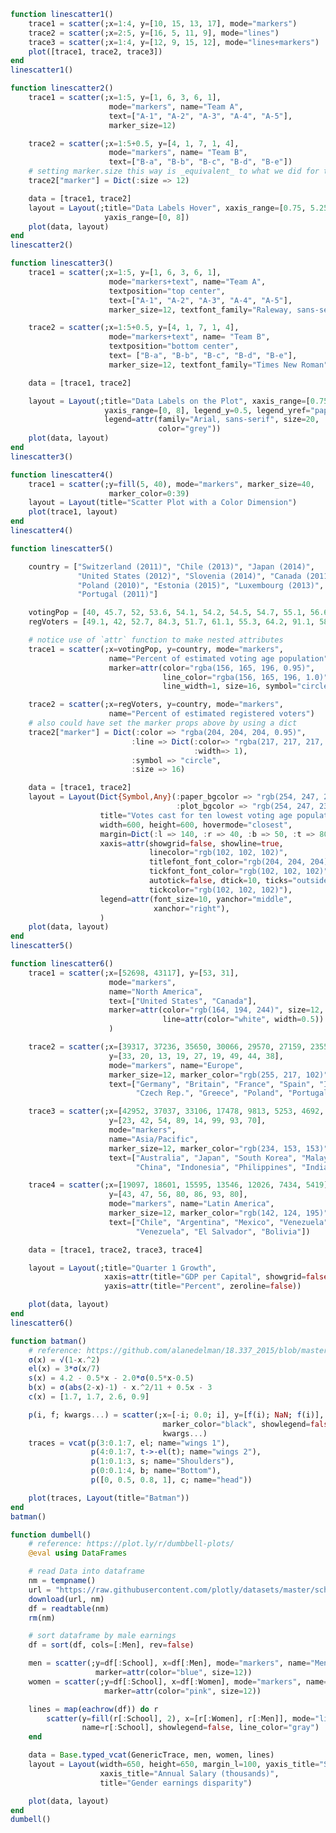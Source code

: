 ```julia
function linescatter1()
    trace1 = scatter(;x=1:4, y=[10, 15, 13, 17], mode="markers")
    trace2 = scatter(;x=2:5, y=[16, 5, 11, 9], mode="lines")
    trace3 = scatter(;x=1:4, y=[12, 9, 15, 12], mode="lines+markers")
    plot([trace1, trace2, trace3])
end
linescatter1()
```


<div id="5b9cc1b1-6bc2-4de4-af1a-cbfdc9c6b5f5" class="plotly-graph-div"></div>

<script>
    window.PLOTLYENV=window.PLOTLYENV || {};
    window.PLOTLYENV.BASE_URL="https://plot.ly";
    Plotly.newPlot('5b9cc1b1-6bc2-4de4-af1a-cbfdc9c6b5f5', [{"y":[10,15,13,17],"type":"scatter","x":[1,2,3,4],"mode":"markers"},{"y":[16,5,11,9],"type":"scatter","x":[2,3,4,5],"mode":"lines"},{"y":[12,9,15,12],"type":"scatter","x":[1,2,3,4],"mode":"lines+markers"}],  {"margin":{"r":50,"l":50,"b":50,"t":60}}, {showLink: false});

 </script>



```julia
function linescatter2()
    trace1 = scatter(;x=1:5, y=[1, 6, 3, 6, 1],
                      mode="markers", name="Team A",
                      text=["A-1", "A-2", "A-3", "A-4", "A-5"],
                      marker_size=12)

    trace2 = scatter(;x=1:5+0.5, y=[4, 1, 7, 1, 4],
                      mode="markers", name= "Team B",
                      text=["B-a", "B-b", "B-c", "B-d", "B-e"])
    # setting marker.size this way is _equivalent_ to what we did for trace1
    trace2["marker"] = Dict(:size => 12)

    data = [trace1, trace2]
    layout = Layout(;title="Data Labels Hover", xaxis_range=[0.75, 5.25],
                     yaxis_range=[0, 8])
    plot(data, layout)
end
linescatter2()
```


<div id="03a9893e-0100-40e3-ba5d-8f5508100e28" class="plotly-graph-div"></div>

<script>
    window.PLOTLYENV=window.PLOTLYENV || {};
    window.PLOTLYENV.BASE_URL="https://plot.ly";
    Plotly.newPlot('03a9893e-0100-40e3-ba5d-8f5508100e28', [{"y":[1,6,3,6,1],"text":["A-1","A-2","A-3","A-4","A-5"],"name":"Team A","type":"scatter","x":[1,2,3,4,5],"mode":"markers","marker":{"size":12}},{"y":[4,1,7,1,4],"text":["B-a","B-b","B-c","B-d","B-e"],"name":"Team B","type":"scatter","x":[1.0,2.0,3.0,4.0,5.0],"mode":"markers","marker":{"size":12}}],  {"yaxis":{"range":[0,8]},"xaxis":{"range":[0.75,5.25]},"title":"Data Labels Hover","margin":{"r":50,"l":50,"b":50,"t":60}}, {showLink: false});

 </script>



```julia
function linescatter3()
    trace1 = scatter(;x=1:5, y=[1, 6, 3, 6, 1],
                      mode="markers+text", name="Team A",
                      textposition="top center",
                      text=["A-1", "A-2", "A-3", "A-4", "A-5"],
                      marker_size=12, textfont_family="Raleway, sans-serif")

    trace2 = scatter(;x=1:5+0.5, y=[4, 1, 7, 1, 4],
                      mode="markers+text", name= "Team B",
                      textposition="bottom center",
                      text= ["B-a", "B-b", "B-c", "B-d", "B-e"],
                      marker_size=12, textfont_family="Times New Roman")

    data = [trace1, trace2]

    layout = Layout(;title="Data Labels on the Plot", xaxis_range=[0.75, 5.25],
                     yaxis_range=[0, 8], legend_y=0.5, legend_yref="paper",
                     legend=attr(family="Arial, sans-serif", size=20,
                                 color="grey"))
    plot(data, layout)
end
linescatter3()
```


<div id="f697d3ff-19a8-4110-a9bc-6ba4105b742a" class="plotly-graph-div"></div>

<script>
    window.PLOTLYENV=window.PLOTLYENV || {};
    window.PLOTLYENV.BASE_URL="https://plot.ly";
    Plotly.newPlot('f697d3ff-19a8-4110-a9bc-6ba4105b742a', [{"y":[1,6,3,6,1],"text":["A-1","A-2","A-3","A-4","A-5"],"textfont":{"family":"Raleway, sans-serif"},"name":"Team A","type":"scatter","x":[1,2,3,4,5],"textposition":"top center","mode":"markers+text","marker":{"size":12}},{"y":[4,1,7,1,4],"text":["B-a","B-b","B-c","B-d","B-e"],"textfont":{"family":"Times New Roman"},"name":"Team B","type":"scatter","x":[1.0,2.0,3.0,4.0,5.0],"textposition":"bottom center","mode":"markers+text","marker":{"size":12}}],  {"yaxis":{"range":[0,8]},"legend":{"size":20,"color":"grey","family":"Arial, sans-serif"},"xaxis":{"range":[0.75,5.25]},"title":"Data Labels on the Plot","margin":{"r":50,"l":50,"b":50,"t":60}}, {showLink: false});

 </script>



```julia
function linescatter4()
    trace1 = scatter(;y=fill(5, 40), mode="markers", marker_size=40,
                      marker_color=0:39)
    layout = Layout(title="Scatter Plot with a Color Dimension")
    plot(trace1, layout)
end
linescatter4()
```


<div id="357afb56-50f5-4403-acbd-dbf9e8020db9" class="plotly-graph-div"></div>

<script>
    window.PLOTLYENV=window.PLOTLYENV || {};
    window.PLOTLYENV.BASE_URL="https://plot.ly";
    Plotly.newPlot('357afb56-50f5-4403-acbd-dbf9e8020db9', [{"y":[5,5,5,5,5,5,5,5,5,5,5,5,5,5,5,5,5,5,5,5,5,5,5,5,5,5,5,5,5,5,5,5,5,5,5,5,5,5,5,5],"type":"scatter","mode":"markers","marker":{"size":40,"color":[0,1,2,3,4,5,6,7,8,9,10,11,12,13,14,15,16,17,18,19,20,21,22,23,24,25,26,27,28,29,30,31,32,33,34,35,36,37,38,39]}}],  {"title":"Scatter Plot with a Color Dimension","margin":{"r":50,"l":50,"b":50,"t":60}}, {showLink: false});

 </script>



```julia
function linescatter5()

    country = ["Switzerland (2011)", "Chile (2013)", "Japan (2014)",
               "United States (2012)", "Slovenia (2014)", "Canada (2011)",
               "Poland (2010)", "Estonia (2015)", "Luxembourg (2013)",
               "Portugal (2011)"]

    votingPop = [40, 45.7, 52, 53.6, 54.1, 54.2, 54.5, 54.7, 55.1, 56.6]
    regVoters = [49.1, 42, 52.7, 84.3, 51.7, 61.1, 55.3, 64.2, 91.1, 58.9]

    # notice use of `attr` function to make nested attributes
    trace1 = scatter(;x=votingPop, y=country, mode="markers",
                      name="Percent of estimated voting age population",
                      marker=attr(color="rgba(156, 165, 196, 0.95)",
                                  line_color="rgba(156, 165, 196, 1.0)",
                                  line_width=1, size=16, symbol="circle"))

    trace2 = scatter(;x=regVoters, y=country, mode="markers",
                      name="Percent of estimated registered voters")
    # also could have set the marker props above by using a dict
    trace2["marker"] = Dict(:color => "rgba(204, 204, 204, 0.95)",
                           :line => Dict(:color=> "rgba(217, 217, 217, 1.0)",
                                         :width=> 1),
                           :symbol => "circle",
                           :size => 16)

    data = [trace1, trace2]
    layout = Layout(Dict{Symbol,Any}(:paper_bgcolor => "rgb(254, 247, 234)",
                                     :plot_bgcolor => "rgb(254, 247, 234)");
                    title="Votes cast for ten lowest voting age population in OECD countries",
                    width=600, height=600, hovermode="closest",
                    margin=Dict(:l => 140, :r => 40, :b => 50, :t => 80),
                    xaxis=attr(showgrid=false, showline=true,
                               linecolor="rgb(102, 102, 102)",
                               titlefont_font_color="rgb(204, 204, 204)",
                               tickfont_font_color="rgb(102, 102, 102)",
                               autotick=false, dtick=10, ticks="outside",
                               tickcolor="rgb(102, 102, 102)"),
                    legend=attr(font_size=10, yanchor="middle",
                                xanchor="right"),
                    )
    plot(data, layout)
end
linescatter5()
```


<div id="079ca49d-27c1-45b8-ad53-06558bc49bbc" class="plotly-graph-div"></div>

<script>
    window.PLOTLYENV=window.PLOTLYENV || {};
    window.PLOTLYENV.BASE_URL="https://plot.ly";
    Plotly.newPlot('079ca49d-27c1-45b8-ad53-06558bc49bbc', [{"y":["Switzerland (2011)","Chile (2013)","Japan (2014)","United States (2012)","Slovenia (2014)","Canada (2011)","Poland (2010)","Estonia (2015)","Luxembourg (2013)","Portugal (2011)"],"name":"Percent of estimated voting age population","type":"scatter","x":[40.0,45.7,52.0,53.6,54.1,54.2,54.5,54.7,55.1,56.6],"mode":"markers","marker":{"symbol":"circle","line":{"width":1,"color":"rgba(156, 165, 196, 1.0)"},"size":16,"color":"rgba(156, 165, 196, 0.95)"}},{"y":["Switzerland (2011)","Chile (2013)","Japan (2014)","United States (2012)","Slovenia (2014)","Canada (2011)","Poland (2010)","Estonia (2015)","Luxembourg (2013)","Portugal (2011)"],"name":"Percent of estimated registered voters","type":"scatter","x":[49.1,42.0,52.7,84.3,51.7,61.1,55.3,64.2,91.1,58.9],"mode":"markers","marker":{"symbol":"circle","line":{"width":1,"color":"rgba(217, 217, 217, 1.0)"},"size":16,"color":"rgba(204, 204, 204, 0.95)"}}],  {"plot_bgcolor":"rgb(254, 247, 234)","width":600,"hovermode":"closest","legend":{"font":{"size":10},"xanchor":"right","yanchor":"middle"},"xaxis":{"linecolor":"rgb(102, 102, 102)","showline":true,"titlefont":{"font":{"color":"rgb(204, 204, 204)"}},"tickcolor":"rgb(102, 102, 102)","showgrid":false,"tickfont":{"font":{"color":"rgb(102, 102, 102)"}},"dtick":10,"ticks":"outside","autotick":false},"paper_bgcolor":"rgb(254, 247, 234)","title":"Votes cast for ten lowest voting age population in OECD countries","margin":{"r":40,"l":140,"b":50,"t":80},"height":600}, {showLink: false});

 </script>



```julia
function linescatter6()
    trace1 = scatter(;x=[52698, 43117], y=[53, 31],
                      mode="markers",
                      name="North America",
                      text=["United States", "Canada"],
                      marker=attr(color="rgb(164, 194, 244)", size=12,
                                  line=attr(color="white", width=0.5))
                      )

    trace2 = scatter(;x=[39317, 37236, 35650, 30066, 29570, 27159, 23557, 21046, 18007],
                      y=[33, 20, 13, 19, 27, 19, 49, 44, 38],
                      mode="markers", name="Europe",
                      marker_size=12, marker_color="rgb(255, 217, 102)",
                      text=["Germany", "Britain", "France", "Spain", "Italy",
                            "Czech Rep.", "Greece", "Poland", "Portugal"])

    trace3 = scatter(;x=[42952, 37037, 33106, 17478, 9813, 5253, 4692, 3899],
                      y=[23, 42, 54, 89, 14, 99, 93, 70],
                      mode="markers",
                      name="Asia/Pacific",
                      marker_size=12, marker_color="rgb(234, 153, 153)",
                      text=["Australia", "Japan", "South Korea", "Malaysia",
                            "China", "Indonesia", "Philippines", "India"])

    trace4 = scatter(;x=[19097, 18601, 15595, 13546, 12026, 7434, 5419],
                      y=[43, 47, 56, 80, 86, 93, 80],
                      mode="markers", name="Latin America",
                      marker_size=12, marker_color="rgb(142, 124, 195)",
                      text=["Chile", "Argentina", "Mexico", "Venezuela",
                            "Venezuela", "El Salvador", "Bolivia"])

    data = [trace1, trace2, trace3, trace4]

    layout = Layout(;title="Quarter 1 Growth",
                     xaxis=attr(title="GDP per Capital", showgrid=false, zeroline=false),
                     yaxis=attr(title="Percent", zeroline=false))

    plot(data, layout)
end
linescatter6()
```


<div id="f3cc820e-79a3-4f1f-b86f-b4a85899bb78" class="plotly-graph-div"></div>

<script>
    window.PLOTLYENV=window.PLOTLYENV || {};
    window.PLOTLYENV.BASE_URL="https://plot.ly";
    Plotly.newPlot('f3cc820e-79a3-4f1f-b86f-b4a85899bb78', [{"y":[53,31],"text":["United States","Canada"],"name":"North America","type":"scatter","x":[52698,43117],"mode":"markers","marker":{"line":{"width":0.5,"color":"white"},"size":12,"color":"rgb(164, 194, 244)"}},{"y":[33,20,13,19,27,19,49,44,38],"text":["Germany","Britain","France","Spain","Italy","Czech Rep.","Greece","Poland","Portugal"],"name":"Europe","type":"scatter","x":[39317,37236,35650,30066,29570,27159,23557,21046,18007],"mode":"markers","marker":{"size":12,"color":"rgb(255, 217, 102)"}},{"y":[23,42,54,89,14,99,93,70],"text":["Australia","Japan","South Korea","Malaysia","China","Indonesia","Philippines","India"],"name":"Asia/Pacific","type":"scatter","x":[42952,37037,33106,17478,9813,5253,4692,3899],"mode":"markers","marker":{"size":12,"color":"rgb(234, 153, 153)"}},{"y":[43,47,56,80,86,93,80],"text":["Chile","Argentina","Mexico","Venezuela","Venezuela","El Salvador","Bolivia"],"name":"Latin America","type":"scatter","x":[19097,18601,15595,13546,12026,7434,5419],"mode":"markers","marker":{"size":12,"color":"rgb(142, 124, 195)"}}],  {"yaxis":{"title":"Percent","zeroline":false},"xaxis":{"title":"GDP per Capital","showgrid":false,"zeroline":false},"title":"Quarter 1 Growth","margin":{"r":50,"l":50,"b":50,"t":60}}, {showLink: false});

 </script>



```julia
function batman()
    # reference: https://github.com/alanedelman/18.337_2015/blob/master/Lecture01_0909/The%20Bat%20Curve.ipynb
    σ(x) = √(1-x.^2)
    el(x) = 3*σ(x/7)
    s(x) = 4.2 - 0.5*x - 2.0*σ(0.5*x-0.5)
    b(x) = σ(abs(2-x)-1) - x.^2/11 + 0.5x - 3
    c(x) = [1.7, 1.7, 2.6, 0.9]

    p(i, f; kwargs...) = scatter(;x=[-i; 0.0; i], y=[f(i); NaN; f(i)],
                                  marker_color="black", showlegend=false,
                                  kwargs...)
    traces = vcat(p(3:0.1:7, el; name="wings 1"),
                  p(4:0.1:7, t->-el(t); name="wings 2"),
                  p(1:0.1:3, s; name="Shoulders"),
                  p(0:0.1:4, b; name="Bottom"),
                  p([0, 0.5, 0.8, 1], c; name="head"))

    plot(traces, Layout(title="Batman"))
end
batman()
```


<div id="16f8c61a-d14e-4795-920c-69144c23bb8e" class="plotly-graph-div"></div>

<script>
    window.PLOTLYENV=window.PLOTLYENV || {};
    window.PLOTLYENV.BASE_URL="https://plot.ly";
    Plotly.newPlot('16f8c61a-d14e-4795-920c-69144c23bb8e', [{"y":[2.710523708715754,2.6897765630594064,2.6681798427897228,2.6457127429801117,2.622352892704861,2.598076211353316,2.572856746252052,2.5466664885849566,2.519475164005555,2.491249993600049,2.4619554199448697,2.431552791857877,2.4000000000000004,2.367251053652825,2.3332555866542055,2.2979582774493443,2.2612981642753573,2.223207831315932,2.183612434775485,2.142428528562855,2.099562636671296,2.054909501954889,2.008349916661711,1.9597480054583445,1.908947781541722,1.8557687223952257,1.7999999999999996,1.7413928274780042,1.6796501093370366,1.61441213158606,1.5452362609131385,1.4715672611476631,1.392692297937593,1.3076696830622019,1.2152097324649567,1.1134612334371359,0.9995917534020524,0.8688486399734274,0.711996331107265,0.5052782623950675,0.0,null,2.710523708715754,2.6897765630594064,2.6681798427897228,2.6457127429801117,2.622352892704861,2.598076211353316,2.572856746252052,2.5466664885849566,2.519475164005555,2.491249993600049,2.4619554199448697,2.431552791857877,2.4000000000000004,2.367251053652825,2.3332555866542055,2.2979582774493443,2.2612981642753573,2.223207831315932,2.183612434775485,2.142428528562855,2.099562636671296,2.054909501954889,2.008349916661711,1.9597480054583445,1.908947781541722,1.8557687223952257,1.7999999999999996,1.7413928274780042,1.6796501093370366,1.61441213158606,1.5452362609131385,1.4715672611476631,1.392692297937593,1.3076696830622019,1.2152097324649567,1.1134612334371359,0.9995917534020524,0.8688486399734274,0.711996331107265,0.5052782623950675,0.0],"showlegend":false,"name":"wings 1","type":"scatter","x":[-3.0,-3.1,-3.2,-3.3,-3.4,-3.5,-3.6,-3.7,-3.8,-3.9,-4.0,-4.1,-4.2,-4.3,-4.4,-4.5,-4.6,-4.7,-4.8,-4.9,-5.0,-5.1,-5.2,-5.3,-5.4,-5.5,-5.6,-5.7,-5.8,-5.9,-6.0,-6.1,-6.2,-6.3,-6.4,-6.5,-6.6,-6.7,-6.8,-6.9,-7.0,0.0,3.0,3.1,3.2,3.3,3.4,3.5,3.6,3.7,3.8,3.9,4.0,4.1,4.2,4.3,4.4,4.5,4.6,4.7,4.8,4.9,5.0,5.1,5.2,5.3,5.4,5.5,5.6,5.7,5.8,5.9,6.0,6.1,6.2,6.3,6.4,6.5,6.6,6.7,6.8,6.9,7.0],"marker":{"color":"black"}},{"y":[-2.4619554199448697,-2.431552791857877,-2.4000000000000004,-2.367251053652825,-2.3332555866542055,-2.2979582774493443,-2.2612981642753573,-2.223207831315932,-2.183612434775485,-2.142428528562855,-2.099562636671296,-2.054909501954889,-2.008349916661711,-1.9597480054583445,-1.908947781541722,-1.8557687223952253,-1.7999999999999996,-1.7413928274780042,-1.6796501093370366,-1.6144121315860598,-1.5452362609131385,-1.4715672611476618,-1.392692297937593,-1.3076696830622019,-1.2152097324649567,-1.1134612334371359,-0.9995917534020515,-0.8688486399734274,-0.7119963311072622,-0.5052782623950675,-0.0,null,-2.4619554199448697,-2.431552791857877,-2.4000000000000004,-2.367251053652825,-2.3332555866542055,-2.2979582774493443,-2.2612981642753573,-2.223207831315932,-2.183612434775485,-2.142428528562855,-2.099562636671296,-2.054909501954889,-2.008349916661711,-1.9597480054583445,-1.908947781541722,-1.8557687223952253,-1.7999999999999996,-1.7413928274780042,-1.6796501093370366,-1.6144121315860598,-1.5452362609131385,-1.4715672611476618,-1.392692297937593,-1.3076696830622019,-1.2152097324649567,-1.1134612334371359,-0.9995917534020515,-0.8688486399734274,-0.7119963311072622,-0.5052782623950675,-0.0],"showlegend":false,"name":"wings 2","type":"scatter","x":[-4.0,-4.1,-4.2,-4.3,-4.4,-4.5,-4.6,-4.7,-4.8,-4.9,-5.0,-5.1,-5.2,-5.3,-5.4,-5.5,-5.6,-5.7,-5.8,-5.9,-6.0,-6.1,-6.2,-6.3,-6.4,-6.5,-6.6,-6.7,-6.8,-6.9,-7.0,0.0,4.0,4.1,4.2,4.3,4.4,4.5,4.6,4.7,4.8,4.9,5.0,5.1,5.2,5.3,5.4,5.5,5.6,5.7,5.8,5.9,6.0,6.1,6.2,6.3,6.4,6.5,6.6,6.7,6.8,6.9,7.0],"marker":{"color":"black"}},{"y":[1.7000000000000002,1.652501564456182,1.6100251257867602,1.5726280066714808,1.5404082057734576,1.5135083268962917,1.4921215971661086,1.4765006004804806,1.4669697220176638,1.463942890050825,1.467949192431123,1.4796706911509934,1.5,1.5301315846429335,1.57171431429143,1.6271243444677048,1.7000000000000002,1.796434624714726,1.9282202112918654,2.12550020016016,2.7,null,1.7000000000000002,1.652501564456182,1.6100251257867602,1.5726280066714808,1.5404082057734576,1.5135083268962917,1.4921215971661086,1.4765006004804806,1.4669697220176638,1.463942890050825,1.467949192431123,1.4796706911509934,1.5,1.5301315846429335,1.57171431429143,1.6271243444677048,1.7000000000000002,1.796434624714726,1.9282202112918654,2.12550020016016,2.7],"showlegend":false,"name":"Shoulders","type":"scatter","x":[-1.0,-1.1,-1.2,-1.3,-1.4,-1.5,-1.6,-1.7,-1.8,-1.9,-2.0,-2.1,-2.2,-2.3,-2.4,-2.5,-2.6,-2.7,-2.8,-2.9,-3.0,0.0,1.0,1.1,1.2,1.3,1.4,1.5,1.6,1.7,1.8,1.9,2.0,2.1,2.2,2.3,2.4,2.5,2.6,2.7,2.8,2.9,3.0],"marker":{"color":"black"}},{"y":[-3.0,-2.5150191965550235,-2.3036363636363637,-2.144038975327533,-2.0145454545454546,-1.906701868942834,-1.8162121337361046,-1.740606253128509,-1.678385921068547,-1.6286489265297437,-1.5909090909090908,-1.56501256289338,-1.5511131937958198,-1.549697162219418,-1.5616666791906502,-1.588520050761016,-1.6327272727272728,-1.6985844298729877,-1.7945454545454547,-1.942291923827751,-2.3636363636363638,-1.9150191965550236,-1.7400000000000002,-1.616766248054806,-1.5236363636363635,-1.4521564143973795,-1.3980303155542866,-1.358788071310327,-1.3329313756140015,-1.3195580174388346,-1.3181818181818183,-1.3286489265297439,-1.3511131937958198,-1.3860607985830544,-1.4343939519179227,-1.497610959851925,-1.5781818181818181,-1.6804026116911697,-1.812727272727273,-1.996837378373205,-2.4545454545454546,null,-3.0,-2.5150191965550235,-2.3036363636363637,-2.144038975327533,-2.0145454545454546,-1.906701868942834,-1.8162121337361046,-1.740606253128509,-1.678385921068547,-1.6286489265297437,-1.5909090909090908,-1.56501256289338,-1.5511131937958198,-1.549697162219418,-1.5616666791906502,-1.588520050761016,-1.6327272727272728,-1.6985844298729877,-1.7945454545454547,-1.942291923827751,-2.3636363636363638,-1.9150191965550236,-1.7400000000000002,-1.616766248054806,-1.5236363636363635,-1.4521564143973795,-1.3980303155542866,-1.358788071310327,-1.3329313756140015,-1.3195580174388346,-1.3181818181818183,-1.3286489265297439,-1.3511131937958198,-1.3860607985830544,-1.4343939519179227,-1.497610959851925,-1.5781818181818181,-1.6804026116911697,-1.812727272727273,-1.996837378373205,-2.4545454545454546],"showlegend":false,"name":"Bottom","type":"scatter","x":[-0.0,-0.1,-0.2,-0.3,-0.4,-0.5,-0.6,-0.7,-0.8,-0.9,-1.0,-1.1,-1.2,-1.3,-1.4,-1.5,-1.6,-1.7,-1.8,-1.9,-2.0,-2.1,-2.2,-2.3,-2.4,-2.5,-2.6,-2.7,-2.8,-2.9,-3.0,-3.1,-3.2,-3.3,-3.4,-3.5,-3.6,-3.7,-3.8,-3.9,-4.0,0.0,0.0,0.1,0.2,0.3,0.4,0.5,0.6,0.7,0.8,0.9,1.0,1.1,1.2,1.3,1.4,1.5,1.6,1.7,1.8,1.9,2.0,2.1,2.2,2.3,2.4,2.5,2.6,2.7,2.8,2.9,3.0,3.1,3.2,3.3,3.4,3.5,3.6,3.7,3.8,3.9,4.0],"marker":{"color":"black"}},{"y":[1.7,1.7,2.6,0.9,null,1.7,1.7,2.6,0.9],"showlegend":false,"name":"head","type":"scatter","x":[-0.0,-0.5,-0.8,-1.0,0.0,0.0,0.5,0.8,1.0],"marker":{"color":"black"}}],  {"title":"Batman","margin":{"r":50,"l":50,"b":50,"t":60}}, {showLink: false});

 </script>



```julia
function dumbell()
    # reference: https://plot.ly/r/dumbbell-plots/
    @eval using DataFrames

    # read Data into dataframe
    nm = tempname()
    url = "https://raw.githubusercontent.com/plotly/datasets/master/school_earnings.csv"
    download(url, nm)
    df = readtable(nm)
    rm(nm)

    # sort dataframe by male earnings
    df = sort(df, cols=[:Men], rev=false)

    men = scatter(;y=df[:School], x=df[:Men], mode="markers", name="Men",
                   marker=attr(color="blue", size=12))
    women = scatter(;y=df[:School], x=df[:Women], mode="markers", name="Women",
                     marker=attr(color="pink", size=12))

    lines = map(eachrow(df)) do r
        scatter(y=fill(r[:School], 2), x=[r[:Women], r[:Men]], mode="lines",
                name=r[:School], showlegend=false, line_color="gray")
    end

    data = Base.typed_vcat(GenericTrace, men, women, lines)
    layout = Layout(width=650, height=650, margin_l=100, yaxis_title="School",
                    xaxis_title="Annual Salary (thousands)",
                    title="Gender earnings disparity")

    plot(data, layout)
end
dumbell()
```


<div id="35da843e-0c5c-43fb-9545-0259758ae70a" class="plotly-graph-div"></div>

<script>
    window.PLOTLYENV=window.PLOTLYENV || {};
    window.PLOTLYENV.BASE_URL="https://plot.ly";
    Plotly.newPlot('35da843e-0c5c-43fb-9545-0259758ae70a', [{"y":["UCLA","SoCal","Emory","Michigan","Berkeley","Brown","NYU","Notre Dame","Cornell","Tufts","Yale","Dartmouth","Chicago","Columbia","Duke","Georgetown","Princeton","U.Penn","Stanford","MIT","Harvard"],"name":"Men","type":"scatter","x":[78,81,82,84,88,92,94,100,107,112,114,114,118,119,124,131,137,141,151,152,165],"mode":"markers","marker":{"size":12,"color":"blue"}},{"y":["UCLA","SoCal","Emory","Michigan","Berkeley","Brown","NYU","Notre Dame","Cornell","Tufts","Yale","Dartmouth","Chicago","Columbia","Duke","Georgetown","Princeton","U.Penn","Stanford","MIT","Harvard"],"name":"Women","type":"scatter","x":[64,72,68,62,71,72,67,73,80,76,79,84,78,86,93,94,90,92,96,94,112],"mode":"markers","marker":{"size":12,"color":"pink"}},{"y":["UCLA","UCLA"],"showlegend":false,"name":"UCLA","type":"scatter","line":{"color":"gray"},"x":[64,78],"mode":"lines"},{"y":["SoCal","SoCal"],"showlegend":false,"name":"SoCal","type":"scatter","line":{"color":"gray"},"x":[72,81],"mode":"lines"},{"y":["Emory","Emory"],"showlegend":false,"name":"Emory","type":"scatter","line":{"color":"gray"},"x":[68,82],"mode":"lines"},{"y":["Michigan","Michigan"],"showlegend":false,"name":"Michigan","type":"scatter","line":{"color":"gray"},"x":[62,84],"mode":"lines"},{"y":["Berkeley","Berkeley"],"showlegend":false,"name":"Berkeley","type":"scatter","line":{"color":"gray"},"x":[71,88],"mode":"lines"},{"y":["Brown","Brown"],"showlegend":false,"name":"Brown","type":"scatter","line":{"color":"gray"},"x":[72,92],"mode":"lines"},{"y":["NYU","NYU"],"showlegend":false,"name":"NYU","type":"scatter","line":{"color":"gray"},"x":[67,94],"mode":"lines"},{"y":["Notre Dame","Notre Dame"],"showlegend":false,"name":"Notre Dame","type":"scatter","line":{"color":"gray"},"x":[73,100],"mode":"lines"},{"y":["Cornell","Cornell"],"showlegend":false,"name":"Cornell","type":"scatter","line":{"color":"gray"},"x":[80,107],"mode":"lines"},{"y":["Tufts","Tufts"],"showlegend":false,"name":"Tufts","type":"scatter","line":{"color":"gray"},"x":[76,112],"mode":"lines"},{"y":["Yale","Yale"],"showlegend":false,"name":"Yale","type":"scatter","line":{"color":"gray"},"x":[79,114],"mode":"lines"},{"y":["Dartmouth","Dartmouth"],"showlegend":false,"name":"Dartmouth","type":"scatter","line":{"color":"gray"},"x":[84,114],"mode":"lines"},{"y":["Chicago","Chicago"],"showlegend":false,"name":"Chicago","type":"scatter","line":{"color":"gray"},"x":[78,118],"mode":"lines"},{"y":["Columbia","Columbia"],"showlegend":false,"name":"Columbia","type":"scatter","line":{"color":"gray"},"x":[86,119],"mode":"lines"},{"y":["Duke","Duke"],"showlegend":false,"name":"Duke","type":"scatter","line":{"color":"gray"},"x":[93,124],"mode":"lines"},{"y":["Georgetown","Georgetown"],"showlegend":false,"name":"Georgetown","type":"scatter","line":{"color":"gray"},"x":[94,131],"mode":"lines"},{"y":["Princeton","Princeton"],"showlegend":false,"name":"Princeton","type":"scatter","line":{"color":"gray"},"x":[90,137],"mode":"lines"},{"y":["U.Penn","U.Penn"],"showlegend":false,"name":"U.Penn","type":"scatter","line":{"color":"gray"},"x":[92,141],"mode":"lines"},{"y":["Stanford","Stanford"],"showlegend":false,"name":"Stanford","type":"scatter","line":{"color":"gray"},"x":[96,151],"mode":"lines"},{"y":["MIT","MIT"],"showlegend":false,"name":"MIT","type":"scatter","line":{"color":"gray"},"x":[94,152],"mode":"lines"},{"y":["Harvard","Harvard"],"showlegend":false,"name":"Harvard","type":"scatter","line":{"color":"gray"},"x":[112,165],"mode":"lines"}],  {"yaxis":{"title":"School"},"width":650,"xaxis":{"title":"Annual Salary (thousands)"},"title":"Gender earnings disparity","margin":{"r":50,"l":100,"b":50,"t":60},"height":650}, {showLink: false});

 </script>



